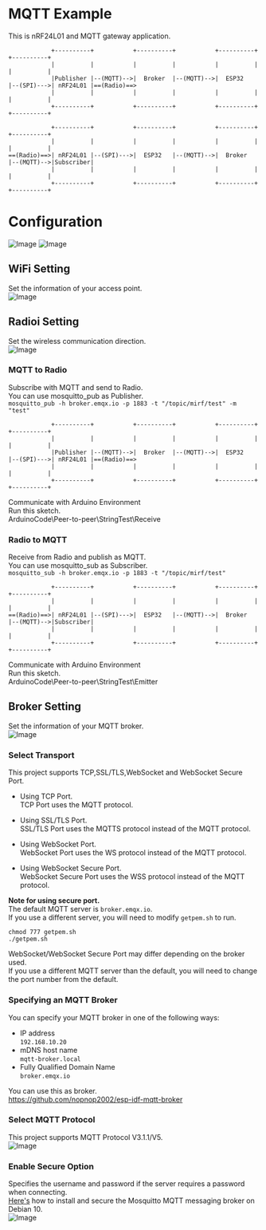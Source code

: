 # MQTT Example   
This is nRF24L01 and MQTT gateway application.   
```
            +----------+           +----------+           +----------+           +----------+
            |          |           |          |           |          |           |          |
            |Publisher |--(MQTT)-->|  Broker  |--(MQTT)-->|  ESP32   |--(SPI)--->| nRF24L01 |==(Radio)==>
            |          |           |          |           |          |           |          |
            +----------+           +----------+           +----------+           +----------+

            +----------+           +----------+           +----------+           +----------+
            |          |           |          |           |          |           |          |
==(Radio)==>| nRF24L01 |--(SPI)--->|  ESP32   |--(MQTT)-->|  Broker  |--(MQTT)-->|Subscriber|
            |          |           |          |           |          |           |          |
            +----------+           +----------+           +----------+           +----------+
```



# Configuration
![Image](https://github.com/user-attachments/assets/57bbc783-e796-4f3c-a6e7-347442f43aa7)
![Image](https://github.com/user-attachments/assets/ac63d5a9-e246-40d5-8d9b-cedeec827294)

## WiFi Setting
Set the information of your access point.   
![Image](https://github.com/user-attachments/assets/f2d89418-2619-438c-a4ef-6174b7710e6d)

## Radioi Setting
Set the wireless communication direction.   
![Image](https://github.com/user-attachments/assets/baf1c2c9-cbd0-44e3-831d-fb03603d34a4)

### MQTT to Radio
Subscribe with MQTT and send to Radio.   
You can use mosquitto_pub as Publisher.   
```mosquitto_pub -h broker.emqx.io -p 1883 -t "/topic/mirf/test" -m "test"```

```
            +----------+           +----------+           +----------+           +----------+
            |          |           |          |           |          |           |          |
            |Publisher |--(MQTT)-->|  Broker  |--(MQTT)-->|  ESP32   |--(SPI)--->| nRF24L01 |==(Radio)==>
            |          |           |          |           |          |           |          |
            +----------+           +----------+           +----------+           +----------+
```

Communicate with Arduino Environment   
Run this sketch.   
ArduinoCode\Peer-to-peer\StringTest\Receive   


### Radio to MQTT
Receive from Radio and publish as MQTT.   
You can use mosquitto_sub as Subscriber.   
```mosquitto_sub -h broker.emqx.io -p 1883 -t "/topic/mirf/test"```

```
            +----------+           +----------+           +----------+           +----------+
            |          |           |          |           |          |           |          |
==(Radio)==>| nRF24L01 |--(SPI)--->|  ESP32   |--(MQTT)-->|  Broker  |--(MQTT)-->|Subscriber|
            |          |           |          |           |          |           |          |
            +----------+           +----------+           +----------+           +----------+
```

Communicate with Arduino Environment   
Run this sketch.   
ArduinoCode\Peer-to-peer\StringTest\Emitter   

## Broker Setting
Set the information of your MQTT broker.   
![Image](https://github.com/user-attachments/assets/4a857af2-3fa7-4651-9b00-c62974c1afa0)

### Select Transport   
This project supports TCP,SSL/TLS,WebSocket and WebSocket Secure Port.   

- Using TCP Port.   
 TCP Port uses the MQTT protocol.   

- Using SSL/TLS Port.   
 SSL/TLS Port uses the MQTTS protocol instead of the MQTT protocol.   

- Using WebSocket Port.   
 WebSocket Port uses the WS protocol instead of the MQTT protocol.   

- Using WebSocket Secure Port.   
 WebSocket Secure Port uses the WSS protocol instead of the MQTT protocol.   

__Note for using secure port.__   
The default MQTT server is ```broker.emqx.io```.   
If you use a different server, you will need to modify ```getpem.sh``` to run.   
```
chmod 777 getpem.sh
./getpem.sh
```

WebSocket/WebSocket Secure Port may differ depending on the broker used.   
If you use a different MQTT server than the default, you will need to change the port number from the default.   

### Specifying an MQTT Broker   
You can specify your MQTT broker in one of the following ways:   
- IP address   
 ```192.168.10.20```   
- mDNS host name   
 ```mqtt-broker.local```   
- Fully Qualified Domain Name   
 ```broker.emqx.io```

You can use this as broker.   
https://github.com/nopnop2002/esp-idf-mqtt-broker

### Select MQTT Protocol   
This project supports MQTT Protocol V3.1.1/V5.   
![Image](https://github.com/user-attachments/assets/e55e0894-8c0c-4dc9-b843-8a56a5137ca6)

### Enable Secure Option   
Specifies the username and password if the server requires a password when connecting.   
[Here's](https://www.digitalocean.com/community/tutorials/how-to-install-and-secure-the-mosquitto-mqtt-messaging-broker-on-debian-10) how to install and secure the Mosquitto MQTT messaging broker on Debian 10.   
![Image](https://github.com/user-attachments/assets/c3eee361-10d0-421a-85e7-879df7bfc8a5)
